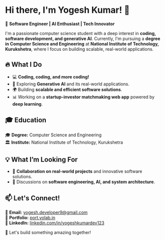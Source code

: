 # Hi there, I'm Yogesh Kumar! 👋  

🚀 **Software Engineer | AI Enthusiast | Tech Innovator**  

I'm a passionate computer science student with a deep interest in **coding, software development, and generative AI**. Currently, I'm pursuing a **degree in Computer Science and Engineering** at **National Institute of Technology, Kurukshetra**, where I focus on building scalable, real-world applications.  

## 🔥 What I Do  
- 💻 **Coding, coding, and more coding!**  
- 🤖 Exploring **Generative AI** and its real-world applications.  
- 🌍 Building **scalable and efficient software solutions**.  
- 📊 Working on a **startup-investor matchmaking web app** powered by **deep learning**.  

## 🎓 Education  
🎓 **Degree:** Computer Science and Engineering  
🏛 **Institute:** National Institute of Technology, Kurukshetra  

## 💡 What I’m Looking For  
- 🤝 **Collaboration on real-world projects** and innovative software solutions.  
- 💬 Discussions on **software engineering, AI, and system architecture**.   

## 📫 Let's Connect!  
📧 **Email:** [yogesh.developer9@gmail.com](mailto:yogesh.developer9@gmail.com)  
🔗 **Portfolio:** [port.yolab.in](https://port.yolab.in)  
💼 **LinkedIn:** [linkedin.com/in/yogeshkumardev123](https://www.linkedin.com/in/yogeshkumardev123)  

🚀 Let's build something amazing together!  
